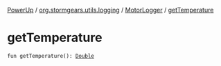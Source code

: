 [PowerUp](../../index.md) / [org.stormgears.utils.logging](../index.md) / [MotorLogger](index.md) / [getTemperature](./get-temperature.md)

# getTemperature

`fun getTemperature(): `[`Double`](https://kotlinlang.org/api/latest/jvm/stdlib/kotlin/-double/index.html)